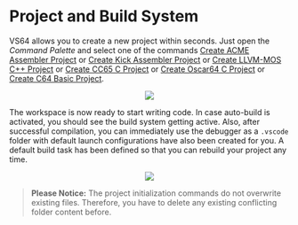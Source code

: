 
# Project and Build System []()

VS64 allows you to create a new project within seconds. Just open the *Command Palette* and select one of the commands [Create ACME Assembler Project](command:vs64.createProjectAcme) or [Create Kick Assembler Project](command:vs64.createProjectKick) or [Create LLVM-MOS C++ Project](command:vs64.createProjectLlvm) or [Create CC65 C Project](command:vs64.createProjectCc65) or [Create Oscar64 C Project](command:vs64.createProjectOscar64) or [Create C64 Basic Project](command:vs64.createProjectBasic).

<p align="center">
  <img src="./project_create1.png" />
</p>

The workspace is now ready to start writing code. In case auto-build is activated, you should see the build system getting active. Also, after successful compilation, you can immediately use the debugger as a `.vscode` folder with default launch configurations have also been created for you. A default build task has been defined so that you can rebuild your project any time.

<p align="center">
  <img src="./project_create2.png" />
</p>

> **Please Notice:** The project initialization commands do not overwrite existing files. Therefore, you have to
delete any existing conflicting folder content before.
